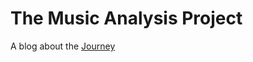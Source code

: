 # The Music Analysis Project

A blog about the [Journey](https://shri-k.github.io/music-analysis/the-journey/index)
